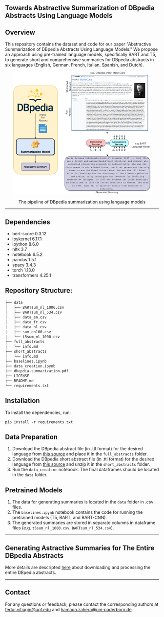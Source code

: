 ## Towards Abstractive Summarization of DBpedia Abstracts Using Language Models

## Overview

This repository contains the dataset and code for our paper "Abstractive Summarization of DBpedia Abstracts Using Language Models." We propose an approach using pre-trained language models, specifically BART and T5, to generate short and comprehensive summaries for DBpedia abstracts in six languages (English, German, French, Italian, Spanish, and Dutch).

<p align="center">
<img src="dbepdia-summarization.png" width="450" height="400">
</p>
<p align="center">The pipeline of DBpedia summarization using language models</p>


---
## Dependencies

- bert-score 0.3.12
- ipykernel 6.17.1
- ipython 8.6.0
- nltk 3.7
- notebook 6.5.2
- pandas 1.5.1
- spacy 3.4.3
- torch 1.13.0
- transformers 4.25.1


## Repository Structure:

```
├── data
│   ├── BARTsum_nl_1000.csv
│   ├── BARTsum_nl_534.csv
│   ├── data_en.csv
│   ├── data_fr.csv
│   ├── data_nl.csv
│   ├── sum_en100.csv
│   └── t5sum_nl_1000.csv
├── full_abstracts
│   └── info.md
├── short_abstracts
│   └── info.md
├── baselines.ipynb
├── data_creation.ipynb
├── dbepdia-summarization.pdf
├── LICENSE
├── README.md
└── requirements.txt
```

## Installation

To install the dependencies, run:

```
pip install -r requirements.txt
```

## Data Preparation

1. Download the DBpedia abstract file (in .ttl format) for the desired language from [this source](http://downloads.dbpedia.org/2015-04/ext/nlp/abstracts/) and place it in the `full_abstracts` folder.
2. Download the DBpedia short abstract file (in .ttl format) for the desired language from [this source](https://databus.dbpedia.org/dbpedia/text/short-abstracts/) and unzip it in the `short_abstracts` folder.
3. Run the `data_creation` notebook. The final dataframes should be located in the `data` folder.

## Pretrained Models

1. The data for generating summaries is located in the `data` folder in .csv files.
2. The `baselines.ipynb` notebook contains the code for running the pretrained models (T5, BART, and BART-CNN).
3. The generated summaries are stored in separate columns in dataframe files (e.g. `t5sum_nl_1000.csv`, `BARTsum_nl_534.csv`).

---
## Generating Astractive Summaries for The Entire DBpedia Abstracts

More details are descripted [here](DBpedia-abstractive-summarization.md) about downloading and processing the entire DBpedia abstracts.

---
## Contact

For any questions or feedback, please contact the corresponding authors at [fedor.vitiugin@upf.edu](mailto:fedor.vitiugin@upf.edu) and [hamada.zahera@uni-paderborn.de](mailto:hamada.zahera@uni-paderborn.de).
